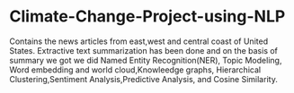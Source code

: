 # Climate-Change-Project-using-NLP
Contains the news articles from east,west and central coast of United States. Extractive text summarization has been done and on the basis of summary we got we did Named Entity Recognition(NER), Topic Modeling, Word embedding and world cloud,Knowleedge graphs, Hierarchical Clustering,Sentiment Analysis,Predictive Analysis, and Cosine Similarity.
